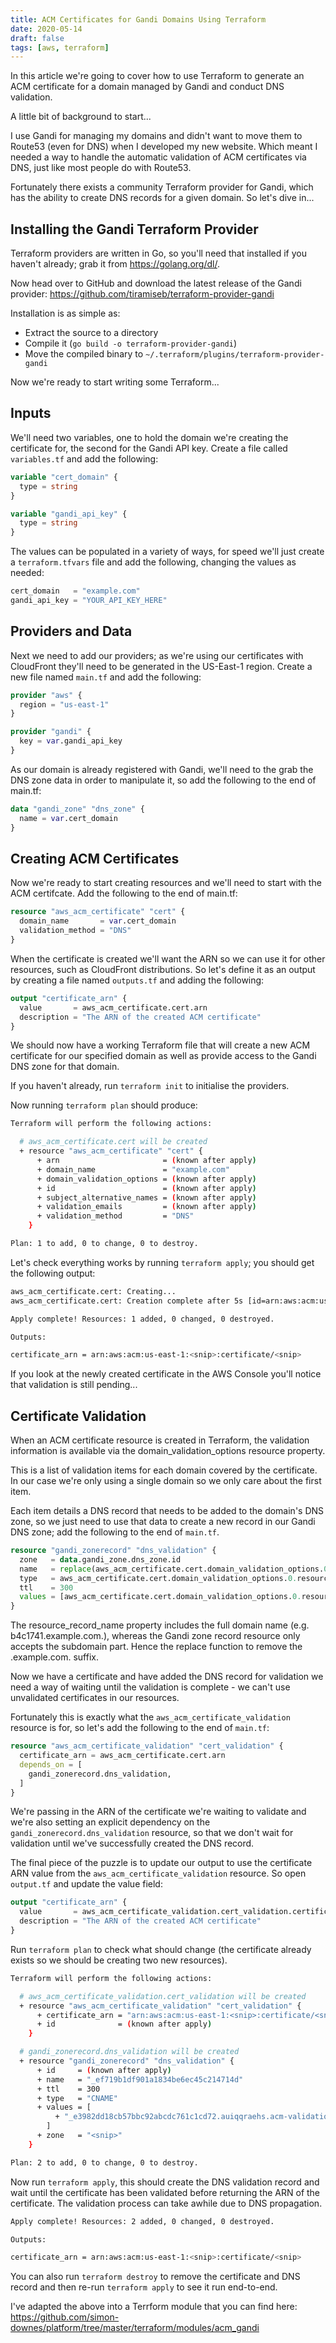 ```yaml
---
title: ACM Certificates for Gandi Domains Using Terraform
date: 2020-05-14
draft: false
tags: [aws, terraform]
---
```


In this article we're going to cover how to use Terraform to generate an ACM
certificate for a domain managed by Gandi and conduct DNS validation.

A little bit of background to start...

I use Gandi for managing my domains and didn't want to move them to Route53
(even for DNS) when I developed my new website. Which meant I needed a way to
handle the automatic validation of ACM certificates via DNS, just like most
people do with Route53.

Fortunately there exists a community Terraform provider for Gandi, which has
the ability to create DNS records for a given domain. So let's dive in...

## Installing the Gandi Terraform Provider

Terraform providers are written in Go, so you'll need that installed if you
haven't already; grab it from https://golang.org/dl/.

Now head over to GitHub and download the latest release of the Gandi provider:
https://github.com/tiramiseb/terraform-provider-gandi

Installation is as simple as:
- Extract the source to a directory
- Compile it (`go build -o terraform-provider-gandi`)
- Move the compiled binary to `~/.terraform/plugins/terraform-provider-gandi`

Now we're ready to start writing some Terraform...

## Inputs

We'll need two variables, one to hold the domain we're creating the certificate
for, the second for the Gandi API key. Create a file called `variables.tf` and
add the following:

```terraform
variable "cert_domain" {
  type = string
}

variable "gandi_api_key" {
  type = string
}
```

The values can be populated in a variety of ways, for speed we'll just create a
`terraform.tfvars` file and add the following, changing the values as needed:

```terraform
cert_domain   = "example.com"
gandi_api_key = "YOUR_API_KEY_HERE"
```

## Providers and Data

Next we need to add our providers; as we're using our certificates with
CloudFront they'll need to be generated in the US-East-1 region. Create a new
file named `main.tf` and add the following:

```terraform
provider "aws" {
  region = "us-east-1"
}

provider "gandi" {
  key = var.gandi_api_key
}
```

As our domain is already registered with Gandi, we'll need to the grab the DNS
zone data in order to manipulate it, so add the following to the end of main.tf:

```terraform
data "gandi_zone" "dns_zone" {
  name = var.cert_domain
}
```

## Creating ACM Certificates

Now we're ready to start creating resources and we'll need to start with the
ACM certifcate. Add the following to the end of main.tf:

```terraform
resource "aws_acm_certificate" "cert" {
  domain_name       = var.cert_domain
  validation_method = "DNS"
}
```

When the certificate is created we'll want the ARN so we can use it for other
resources, such as CloudFront distributions. So let's define it as an output by
creating a file named `outputs.tf` and adding the following:

```terraform
output "certificate_arn" {
  value       = aws_acm_certificate.cert.arn
  description = "The ARN of the created ACM certificate"
}
```

We should now have a working Terraform file that will create a new ACM
certificate for our specified domain as well as provide access to the Gandi DNS
zone for that domain.

If you haven't already, run `terraform init` to initialise the providers.

Now running `terraform plan` should produce:

```bash
Terraform will perform the following actions:

  # aws_acm_certificate.cert will be created
  + resource "aws_acm_certificate" "cert" {
      + arn                       = (known after apply)
      + domain_name               = "example.com"
      + domain_validation_options = (known after apply)
      + id                        = (known after apply)
      + subject_alternative_names = (known after apply)
      + validation_emails         = (known after apply)
      + validation_method         = "DNS"
    }

Plan: 1 to add, 0 to change, 0 to destroy.
```

Let's check everything works by running `terraform apply`; you should get the
following output:

```bash
aws_acm_certificate.cert: Creating...
aws_acm_certificate.cert: Creation complete after 5s [id=arn:aws:acm:us-east-1:<snip>:certificate/<snip>]

Apply complete! Resources: 1 added, 0 changed, 0 destroyed.

Outputs:

certificate_arn = arn:aws:acm:us-east-1:<snip>:certificate/<snip>
```

If you look at the newly created certificate in the AWS Console you'll notice
that validation is still pending...

## Certificate Validation

When an ACM certificate resource is created in Terraform, the validation
information is available via the domain_validation_options resource property.

This is a list of validation items for each domain covered by the certificate.
In our case we're only using a single domain so we only care about the first
item.

Each item details a DNS record that needs to be added to the domain's DNS zone,
so we just need to use that data to create a new record in our Gandi DNS zone;
add the following to the end of `main.tf`.

```terraform
resource "gandi_zonerecord" "dns_validation" {
  zone   = data.gandi_zone.dns_zone.id
  name   = replace(aws_acm_certificate.cert.domain_validation_options.0.resource_record_name, ".${var.cert_domain}.", "")
  type   = aws_acm_certificate.cert.domain_validation_options.0.resource_record_type
  ttl    = 300
  values = [aws_acm_certificate.cert.domain_validation_options.0.resource_record_value]
}
```

The resource_record_name property includes the full domain name
(e.g. b4c1741.example.com.), whereas the Gandi zone record resource only accepts
the subdomain part. Hence the replace function to remove the .example.com.
suffix.

Now we have a certificate and have added the DNS record for validation we need
a way of waiting until the validation is complete - we can't use unvalidated
certificates in our resources.

Fortunately this is exactly what the `aws_acm_certificate_validation` resource
is for, so let's add the following to the end of `main.tf`:

```terraform
resource "aws_acm_certificate_validation" "cert_validation" {
  certificate_arn = aws_acm_certificate.cert.arn
  depends_on = [
    gandi_zonerecord.dns_validation,
  ]
}
```

We're passing in the ARN of the certificate we're waiting to validate and we're
also setting an explicit dependency on the `gandi_zonerecord.dns_validation`
resource, so that we don't wait for validation until we've successfully created
the DNS record.

The final piece of the puzzle is to update our output to use the certificate
ARN value from the `aws_acm_certificate_validation` resource. So open
`output.tf` and update the value field:

```terraform
output "certificate_arn" {
  value       = aws_acm_certificate_validation.cert_validation.certificate_arn
  description = "The ARN of the created ACM certificate"
}
```

Run `terraform plan` to check what should change (the certificate already exists
so we should be creating two new resources).

```bash
Terraform will perform the following actions:

  # aws_acm_certificate_validation.cert_validation will be created
  + resource "aws_acm_certificate_validation" "cert_validation" {
      + certificate_arn = "arn:aws:acm:us-east-1:<snip>:certificate/<snip>"
      + id              = (known after apply)
    }

  # gandi_zonerecord.dns_validation will be created
  + resource "gandi_zonerecord" "dns_validation" {
      + id     = (known after apply)
      + name   = "_ef719b1df901a1834be6ec45c214714d"
      + ttl    = 300
      + type   = "CNAME"
      + values = [
          + "_e3982dd18cb57bbc92abcdc761c1cd72.auiqqraehs.acm-validations.aws.",
        ]
      + zone   = "<snip>"
    }

Plan: 2 to add, 0 to change, 0 to destroy.
```

Now run `terraform apply`, this should create the DNS validation record and wait
until the certificate has been validated before returning the ARN of the
certificate. The validation process can take awhile due to DNS propagation.

```bash
Apply complete! Resources: 2 added, 0 changed, 0 destroyed.

Outputs:

certificate_arn = arn:aws:acm:us-east-1:<snip>:certificate/<snip>
```

You can also run `terraform destroy` to remove the certificate and DNS record
and then re-run `terraform apply` to see it run end-to-end.

I've adapted the above into a Terrform module that you can find here:
https://github.com/simon-downes/platform/tree/master/terraform/modules/acm_gandi

